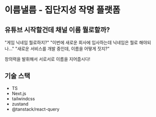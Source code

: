 # 이름낼름 - 집단지성 작명 플랫폼

## 유튜브 시작할건데 채널 이름 뭘로할까?
"게임 닉네임 뭘로하지?"
"이번에 새로운 회사에 입사하는데 닉네임은 뭘로 해야되나..."
"새로운 서비스를 개발 중인데, 이름을 어떻게 짓지?"

창의력을 발휘해서 서로서로 이름을 지어줍시다!

## 기술 스택
- TS
- Next.js
- tailwindcss
- zustand
- @tanstack/react-query

